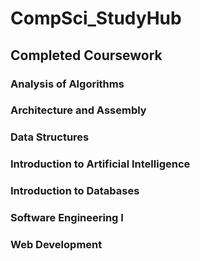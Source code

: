 # CompSci_StudyHub

## Completed Coursework

### Analysis of Algorithms

### Architecture and Assembly

### Data Structures

### Introduction to Artificial Intelligence

### Introduction to Databases

### Software Engineering I

### Web Development
